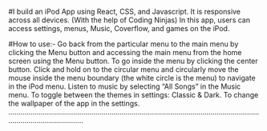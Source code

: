 #I build an iPod App using React, CSS, and Javascript. It is responsive across all devices. (With the help of Coding Ninjas)
In this app, users can access settings, menus, Music, Coverflow, and games on the iPod.

#How to use:-
Go back from the particular menu to the main menu by clicking the Menu button and accessing the main menu from the home screen using the Menu button.
To go inside the menu by clicking the center button.
Click and hold on to the circular menu and circularly move the mouse inside the menu boundary (the white circle is the menu) to navigate in the iPod menu.
Listen to music by selecting “All Songs” in the Music menu.
To toggle between the themes in settings: Classic & Dark.
To change the wallpaper of the app in the settings.
.................................................................................................................................................................
